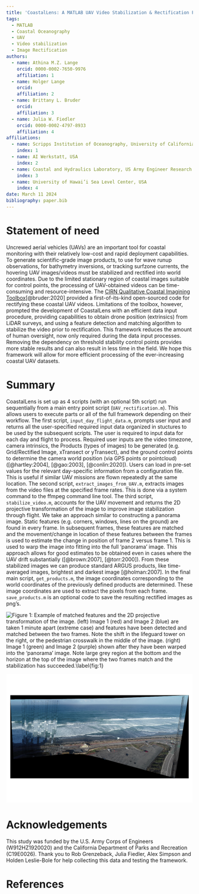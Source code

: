 ```yaml
---
title: 'CoastalLens: A MATLAB UAV Video Stabilization & Rectification Framework'
tags:
  - MATLAB
  - Coastal Oceanography
  - UAV
  - Video stabilization
  - Image Rectification
authors: 
  - name: Athina M.Z. Lange
    orcid: 0000-0002-7650-9976
    affiliation: 1
  - name: Holger Lange
    orcid: 
    affiliation: 2
  - name: Brittany L. Bruder
    orcid: 
    affiliation: 3
  - name: Julia W. Fiedler
    orcid: 0000-0002-4797-8933
    affiliation: 4
affiliations:
  - name: Scripps Institution of Oceanography, University of California, San Diego, USA
    index: 1
  - name: AI Werkstatt, USA
    index: 2
  - name: Coastal and Hydraulics Laboratory, US Army Engineer Research and Development Center, USA
    index: 3
  - name: University of Hawai’i Sea Level Center, USA
    index: 4
date: March 11 2024
bibliography: paper.bib
---
```


# Statement of need
Uncrewed aerial vehicles (UAVs) are an important tool for coastal monitoring with their relatively low-cost and rapid deployment capabilities. To generate scientific-grade image products, to use for wave runup observations, for bathymetry inversions, or tracking surfzone currents, the hovering UAV images/videos must be stabilized and rectified into world coordinates. Due to the limited stationary region of coastal images suitable for control points, the processing of  UAV-obtained videos can be time-consuming and resource-intensive. The [CIRN Qualitative Coastal Imagining Toolbox](https://github.com/Coastal-Imaging-Research-Network/CIRN-Quantitative-Coastal-Imaging-Toolbox)[@bruder:2020] provided a first-of-its-kind open-sourced code for rectifying these coastal UAV videos. Limitations of the toolbox, however, prompted the development of CoastalLens with an efficient data input procedure, providing capabilities to obtain drone position (extrinsics) from LiDAR surveys, and using a feature detection and matching algorithm to stabilize the video prior to rectification. This framework reduces the amount of human oversight, now only required during the data input processes. Removing the dependency on threshold stability control points provides more stable results and can also result in less time in the field. We hope this framework will allow for more efficient processing of the ever-increasing coastal UAV datasets. 

# Summary
CoastalLens is set up as 4 scripts (with an optional 5th script) run sequentially from a main entry point script (``UAV_rectification.m``). This allows users to execute parts or all of the full framework depending on their workflow. The first script, ``input_day_flight_data.m``, prompts user input and returns all the user-specified required input data organized in stuctures to be used by the subsequent scripts. The user is required to input data for each day and flight to process. Required user inputs are the video timezone, camera intrinsics, the Products (types of images) to be generated (e.g. Grid/Rectified Image, xTransect or yTransect), and the ground control points to determine the camera world position (via GPS points or pointcloud) ([@hartley:2004], [@gao:2003], [@conlin:2020]). Users can load in pre-set values for the relevant day-specific information from a configuration file. This is useful if similar UAV missions are flown repeatedly at the same location. The second script, ``extract_images_from_UAV.m``, extracts images from the video files at the specified frame rates. This is done via a system command to the ffmpeg command line tool. 
The third script, ``stabilize_video.m``, accounts for the UAV movement and returns the 2D projective transformation of the image to improve image stabilization through flight. We take an approach similar to constructing a panorama image. Static features (e.g. corners, windows, lines on the ground) are found in every frame. In subsequent frames, these features are matched and the movement/change in location of these features between the frames is used to estimate the change in position of frame 2 versus frame 1. This is used to warp the image into fitting into the full ‘panorama’ image. This approach allows for good estimates to be obtained even in cases where the UAV drift substantially ([@brown:2007], [@torr:2000]). From these stabilized images we can produce standard ARGUS products, like time-averaged images, brightest and darkest image [@holman:2007]. In the final main script, ``get_products.m``, the image coordinates corresponding to the world coordinates of the previously defined products are determined. These image coordinates are used to extract the pixels from each frame. ``save_products.m`` is an optional code to save the resulting rectified images as png’s.

![Figure 1: Example of matched features and the 2D projective transformation of the image. (left) Image 1 (red) and Image 2 (blue) are taken 1 minute apart (extreme case) and features have been detected and matched between the two frames. Note the shift in the lifeguard tower on the right, or the pedestrian crosswalk in the middle of the image. (right) Image 1 (green) and Image 2 (purple) shown after they have been warped into the ‘panorama’ image. Note large grey region at the bottom and the horizon at the top of the image where the two frames match and the stabilization has succeeded.\label{fig:1}](get_extrinsics_fd_example.png)


![Figure 2: Example of 17 minutes of video stitched together. Extreme drift in the UAV can be seen, but horizon at the top and road at the bottom of the image remain stable.\label{fig:2}](20211026_Torrey_01_Panorama.png)


# Acknowledgements
This study was funded by the U.S. Army Corps of Engineers (W912HZ1920020) and the California Department of Parks and Recreation (C19E0026). Thank you to Rob Grenzeback, Julia Fiedler, Alex Simpson and Holden Leslie-Bole for help collecting this data and testing the framework. 

# References
